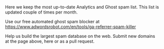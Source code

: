 Here we keep the most up-to-date Analytics and Ghost spam list. This list is updated couple of times per month.

Use our free automated ghost spam blocker at https://www.adwordsrobot.com/en/tools/ga-referrer-spam-killer

Help us build the largest spam database on the web. Submit new domains at the page above, here or as a pull request.

